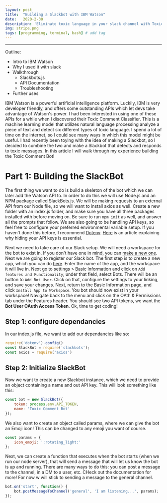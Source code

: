 ```yaml
---
layout: post
title:  "Building a Slackbot with IBM Watson"
date:   2020-2-30
description: 'Eliminate toxic language in your slack channel with Toxic Comment Bot'
img: stripe.png
tags: [programming, terminal, bash] # add tag
---
```

---

Outline:

- Intro to IBM Watson
- Why I used it with slack
- Walkthrough
  - Slackbots.js
  - API Documentation
  - Troubleshooting
- Further uses

IBM Watson is a powerful artificial intelligence platform. Luckily, IBM is very developer friendly, and offers some outstanding APIs which let devs take advantage of Watson's power. I had been interested in using one of these APIs for a while when I discovered their Toxic Comment Classifier. This is a machine learning model that utilizes natural language processing analyze a piece of text and detect six different types of toxic language. I spend a lot of time on the internet, so I could see many ways in which this model might be useful. I had recently been toying with the idea of making a Slackbot, so I decided to combine the two and make a Slackbot that detects and responds to toxic messages. In this article I will walk through my experience building the Toxic Comment Bot!

# Part 1: Building the SlackBot

The first thing we want to do is build a skeleton of the bot which we can later add the Watson API to. In order to do this we will use Node.js and an NPM package called SlackBots.js. We will be making requests to an external API from our Node file, so we will want to install axios as well. Create a new folder with an index.js folder, and make sure you have all three packages installed with before moving on. Be sure to run `npm init` as well, and answer all the prompts that follow. We are also going to be handling API keys, so feel free to configure your preferred environmental variable setup. If you haven't done this before, I recommend [Dotenv](link). [Here](link) is an article explaining why hiding your API keys is essential.

Next we need to take care of our Slack setup. We will need a workspace for the bot to exist in. If you don't have one in mind, you can [make a new one](https://slack.com/help/articles/206845317-Create-a-Slack-workspace). Next we are going to register our Slack bot. The first step is to create a new app, which you can do [here](https://api.slack.com/apps?new_app=1). Enter the name of the app, and the workspace it will live in. Next go to settings > Basic Information and click on `Add features and Functionality`; under that field, select Bots. There will be an button to `Add Bot User`. Click on that, configure the settings to your linking, and save your changes. Next, return to the Basic Information page, and click `Install App to Workspace`. You bot should now exist in your workspace! Navigate back to the menu and click on the OAth & Permissions tab under the Features header. You should see two API tokens, we want the **Bot User OAuth Access Token**. Ok, time to get coding!

## Step 1: configure dependancies

In our index.js file, we want to add our dependancies like so:

```js
require('dotenv').config()
const SlackBot = require('slackbots');
const axios = require('axios')
```

## Step 2: Initialize SlackBot

Now we want to create a new Slackbot instance, which we need to provide an object containing a name and out API key. This will look something like this:

```js
const bot = new SlackBot({
    token: process.env.API_TOKEN,
    name: 'Toxic Comment Bot'
});
```

We also want to create an object called params, where we can give the bot an Emoji icon! This can be changed to any emoji you want of course.

```js
const params = {
    icon_emoji: ':rotating_light:'
};
```

Next, we can create a function that executes when the bot starts (when we run our node server), that will send a message that will let us know the bot is up and running. There are many ways to do this: you can post a message to the channel, in a DM to a user, etc. CHeck out the documentation for more! For now w will stick to sending a message to the general channel.

```js
bot.on('start', function() {
    bot.postMessageToChannel('general', 'I am listening...', params);
});
```
